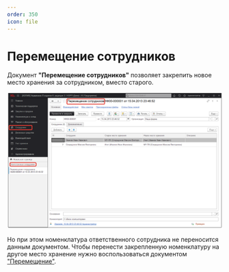 ```yaml
---
order: 350
icon: file
---
```


# Перемещение сотрудников

Документ **"Перемещение сотрудников"** позволяет закрепить новое место хранения за сотрудником, вместо старого.

![01_ПеремещениеСотрудников](static/01_ПеремещениеСотрудников.png)

Но при этом номенклатура ответственного сотрудника не переносится данным документом. Чтобы перенести закрепленную номенклатуру на другое место хранение нужно воспользоваться документом ["Перемещение"](https://softonit.ru/FAQ/courses/?COURSE_ID=1&LESSON_ID=55&LESSON_PATH=1.44.53.55).
